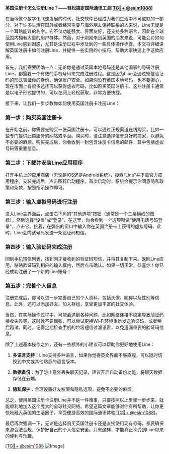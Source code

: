 **英国注册卡怎么注册Line？——轻松搞定国际通讯工具[[TG💪+ @esim1088](https://t.me/s/esim1088)]**

在当今这个数字化飞速发展的时代，社交软件已经成为我们生活中不可或缺的一部分。对于许多生活在国外或者经常需要与海外朋友保持联系的人来说，Line无疑是一个耳熟能详的名字。它不仅功能强大、界面友好，还支持多种语言，因此在全球范围内拥有大量的用户群体。然而，对于刚刚来到英国的朋友来说，可能会对如何使用Line感到困惑，尤其是注册过程中涉及到的一些具体操作步骤。本文将详细讲解英国注册卡如何注册Line，并提供一些实用的小技巧，帮助大家快速上手这款应用。

首先，我们需要明确一点：无论你是通过英国本地号码还是其他国家的号码注册Line，都需要一个有效的手机号码来完成注册过程。这是因为Line会通过短信验证码的形式验证你的身份，确保账户安全。如果你没有英国本地号码，也不要担心，现在市面上有很多途径可以获得虚拟号码，比如购买英国注册卡。这些注册卡通常是以电子形式提供的，可以在网上轻松获取，非常方便快捷。

接下来，让我们一步步教你如何使用英国注册卡注册Line：

### 第一步：购买英国注册卡

在开始之前，你需要先购买一张英国注册卡。可以通过正规渠道在线购买，比如一些专门提供此类服务的网站或平台。购买时，请注意选择信誉良好的商家，以避免不必要的麻烦。购买完成后，你会收到一封包含注册卡信息的邮件，其中包括虚拟号码等重要信息。

### 第二步：下载并安装Line应用程序

打开手机上的应用商店（无论是iOS还是Android系统），搜索“Line”并下载官方应用程序。安装完成后，点击图标启动程序。首次启动时，系统会提示你同意隐私政策和条款，按照指示操作即可。

### 第三步：输入虚拟号码进行注册

进入Line主界面后，点击右下角的“其他选项”按钮（通常是一个三条横线的图标），然后选择“设置”或“登录”。在这里，你会看到一个选项叫做“使用电话号码登录”，点击它。接着，在弹出的窗口中输入你在英国注册卡上获得的虚拟号码。此时，Line会向该号码发送一条验证码短信。

### 第四步：输入验证码完成注册

回到手机短信列表，找到刚才接收到的验证码短信，并将其复制下来。返回Line应用，粘贴验证码到相应的输入框内，然后点击确认。如果一切正常，恭喜你！你已经成功注册了一个新的Line账号！

### 第五步：完善个人信息

注册完成后，你可以进一步完善自己的个人资料，包括头像、昵称以及性别等信息。此外，还可以添加好友、加入群组，享受更加丰富的社交体验。

当然，在实际操作过程中，可能会遇到各种问题，比如网络连接不稳定导致验证码接收失败等。这时候不要慌张，可以尝试更换Wi-Fi环境重新发送验证码，或者稍后再试。同时，记得定期检查手机的垃圾短信过滤设置，以免遗漏重要的验证码信息。

除了上述基本操作之外，还有一些额外的小建议可以帮助你更好地使用Line：

1. **多语言支持**：Line支持多种语言，如果你觉得英文界面不够直观，可以随时切换到中文或其他熟悉的语言版本。
   
2. **数据备份**：为了防止意外丢失聊天记录，建议开启自动备份功能，将聊天数据存储在云端。
   
3. **隐私保护**：合理设置好友权限和隐私选项，避免不必要的麻烦。

总之，使用英国注册卡注册Line并不是一件难事，只要按照以上步骤一步步来，就能顺利地加入这个庞大的全球社交网络。希望这篇文章能够对你有所帮助，让你更快地融入英国的生活圈子，享受便捷高效的国际通讯体验[[TG💪+ @esim1088](https://t.me/s/esim1088)]。

最后再次强调一下，无论是选择购买英国注册卡还是直接使用现有号码，都要确保来源合法合规，保护好自己的个人信息安全。只有这样，才能真正享受到Line带来的便利与乐趣。

[[TG💪+ @esim1088](https://t.me/s/esim1088) ![Image](https://i.postimg.cc/4NQfJmqS/Snipaste-2025-05-13-00-14-12.png)]